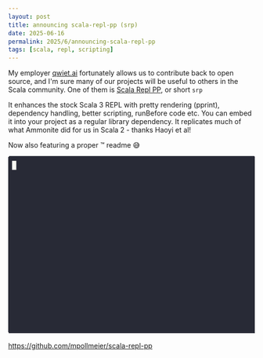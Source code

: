 ```yaml
---
layout: post
title: announcing scala-repl-pp (srp)
date: 2025-06-16
permalink: 2025/6/announcing-scala-repl-pp
tags: [scala, repl, scripting]
---
```


My employer [qwiet.ai](https://qwiet.ai/) fortunately allows us to contribute back to open source, and I'm sure many of our projects will be useful to others in the Scala community. One of them is [Scala Repl PP](https://github.com/mpollmeier/scala-repl-pp), or short `srp`

It enhances the stock Scala 3 REPL with pretty rendering (pprint), dependency handling, better scripting, runBefore code etc. You can embed it into your project as a regular library dependency. It replicates much of what Ammonite did for us in Scala 2 - thanks Haoyi et al!

Now also featuring a proper ™️ readme 😅 

<img src="https://github.com/mpollmeier/scala-repl-pp/blob/main/demo.gif?raw=true" alt="" class="aligncenter" />

https://github.com/mpollmeier/scala-repl-pp

